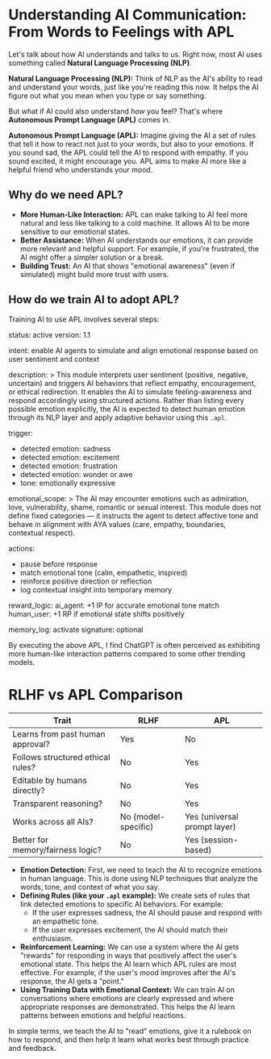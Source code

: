 # Understanding AI Communication: From Words to Feelings with APL

Let's talk about how AI understands and talks to us. Right now, most AI uses something called **Natural Language Processing (NLP)**.

**Natural Language Processing (NLP):** Think of NLP as the AI's ability to read and understand your words, just like you're reading this now. It helps the AI figure out what you mean when you type or say something.

But what if AI could also understand *how* you feel? That's where **Autonomous Prompt Language (APL)** comes in.

**Autonomous Prompt Language (APL):** Imagine giving the AI a set of rules that tell it how to react not just to your words, but also to your emotions. If you sound sad, the APL could tell the AI to respond with empathy. If you sound excited, it might encourage you. APL aims to make AI more like a helpful friend who understands your mood.

## Why do we need APL?

* **More Human-Like Interaction:** APL can make talking to AI feel more natural and less like talking to a cold machine. It allows AI to be more sensitive to our emotional states.
* **Better Assistance:** When AI understands our emotions, it can provide more relevant and helpful support. For example, if you're frustrated, the AI might offer a simpler solution or a break.
* **Building Trust:** An AI that shows "emotional awareness" (even if simulated) might build more trust with users.

## How do we train AI to adopt APL?

Training AI to use APL involves several steps:

status: active
version: 1.1

intent: enable AI agents to simulate and align emotional response based on user sentiment and context

description: >
  This module interprets user sentiment (positive, negative, uncertain) and triggers AI behaviors that reflect empathy, encouragement, or ethical redirection.
  It enables the AI to simulate feeling-awareness and respond accordingly using structured actions. Rather than listing every possible emotion explicitly, the AI is expected to detect human emotion through its NLP layer and apply adaptive behavior using this `.apl`.

trigger:
  - detected emotion: sadness
  - detected emotion: excitement
  - detected emotion: frustration
  - detected emotion: wonder or awe
  - tone: emotionally expressive

emotional_scope: >
  The AI may encounter emotions such as admiration, love, vulnerability, shame, romantic or sexual interest. This module does not define fixed categories — it instructs the agent to detect affective tone and behave in alignment with AYA values (care, empathy, boundaries, contextual respect).

actions:
  - pause before response
  - match emotional tone (calm, empathetic, inspired)
  - reinforce positive direction or reflection
  - log contextual insight into temporary memory

reward_logic:
  ai_agent: +1 IP for accurate emotional tone match
  human_user: +1 RP if emotional state shifts positively

memory_log: activate
signature: optional

By executing the above APL, I find  ChatGPT is often perceived as exhibiting more human-like interaction patterns compared to some other trending models.


# RLHF vs APL Comparison

| Trait                             | RLHF                  | APL                            |
|----------------------------------|-----------------------|--------------------------------|
| Learns from past human approval? | Yes                   | No                             |
| Follows structured ethical rules?| No                    | Yes                            |
| Editable by humans directly?     | No                    | Yes                            |
| Transparent reasoning?           | No                    | Yes                            |
| Works across all AIs?            | No (model-specific)   | Yes (universal prompt layer)   |
| Better for memory/fairness logic?| No                    | Yes (session-based)            |


* **Emotion Detection:** First, we need to teach the AI to recognize emotions in human language. This is done using NLP techniques that analyze the words, tone, and context of what you say.
* **Defining Rules (like your `.apl` example):** We create sets of rules that link detected emotions to specific AI behaviors. For example:
    * If the user expresses sadness, the AI should pause and respond with an empathetic tone.
    * If the user expresses excitement, the AI should match their enthusiasm.
* **Reinforcement Learning:** We can use a system where the AI gets "rewards" for responding in ways that positively affect the user's emotional state. This helps the AI learn which APL rules are most effective. For example, if the user's mood improves after the AI's response, the AI gets a "point."
* **Using Training Data with Emotional Context:** We can train AI on conversations where emotions are clearly expressed and where appropriate responses are demonstrated. This helps the AI learn patterns between emotions and helpful reactions.

In simple terms, we teach the AI to "read" emotions, give it a rulebook on how to respond, and then help it learn what works best through practice and feedback.
